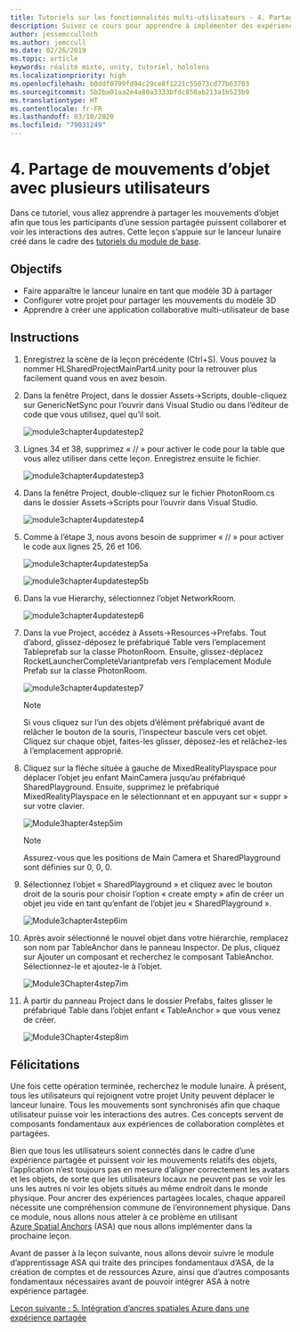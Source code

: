 ```yaml
---
title: Tutoriels sur les fonctionnalités multi-utilisateurs - 4. Partage de mouvements d’objet avec plusieurs utilisateurs
description: Suivez ce cours pour apprendre à implémenter des expériences partagées multi-utilisateurs dans une application HoloLens 2.
author: jessemcculloch
ms.author: jemccull
ms.date: 02/26/2019
ms.topic: article
keywords: réalité mixte, unity, tutoriel, hololens
ms.localizationpriority: high
ms.openlocfilehash: b0ddf0799fd94c29ce8f1221c55073cd77b63703
ms.sourcegitcommit: 5b2ba01aa2e4a80a3333bfdc850ab213a1b523b9
ms.translationtype: HT
ms.contentlocale: fr-FR
ms.lasthandoff: 03/10/2020
ms.locfileid: "79031249"
---
```

# <a name="4-sharing-object-movements-with-multiple-users"></a>4. Partage de mouvements d’objet avec plusieurs utilisateurs

Dans ce tutoriel, vous allez apprendre à partager les mouvements d’objet afin que tous les participants d’une session partagée puissent collaborer et voir les interactions des autres. Cette leçon s’appuie sur le lanceur lunaire créé dans le cadre des [tutoriels du module de base](mrlearning-base.md).

## <a name="objectives"></a>Objectifs

- Faire apparaître le lanceur lunaire en tant que modèle 3D à partager
- Configurer votre projet pour partager les mouvements du modèle 3D
- Apprendre à créer une application collaborative multi-utilisateur de base

## <a name="instructions"></a>Instructions

1. Enregistrez la scène de la leçon précédente (Ctrl+S). Vous pouvez la nommer HLSharedProjectMainPart4.unity pour la retrouver plus facilement quand vous en avez besoin.

2. Dans la fenêtre Project, dans le dossier Assets->Scripts, double-cliquez sur GenericNetSync pour l’ouvrir dans Visual Studio ou dans l’éditeur de code que vous utilisez, quel qu’il soit.  

    ![module3chapter4updatestep2](images/module3chapter4updatestep2.png)

3. Lignes 34 et 38, supprimez « // » pour activer le code pour la table que vous allez utiliser dans cette leçon. Enregistrez ensuite le fichier.

    ![module3chapter4updatestep3](images/module3chapter4updatestep3.png)

4. Dans la fenêtre Project, double-cliquez sur le fichier PhotonRoom.cs dans le dossier Assets->Scripts pour l’ouvrir dans Visual Studio.

    ![module3chapter4updatestep4](images/module3chapter4updatestep4.png)

5. Comme à l’étape 3, nous avons besoin de supprimer « // » pour activer le code aux lignes 25, 26 et 106.

    ![module3chapter4updatestep5a](images/module3chapter4updatestep5a.png)

    ![module3chapter4updatestep5b](images/module3chapter4updatestep5b.png)

6. Dans la vue Hierarchy, sélectionnez l’objet NetworkRoom.

    ![module3chapter4updatestep6](images/module3chapter4updatestep6.png)

7. Dans la vue Project, accédez à Assets->Resources->Prefabs. Tout d’abord, glissez-déposez le préfabriqué Table vers l’emplacement Tableprefab sur la classe PhotonRoom. Ensuite, glissez-déplacez RocketLauncherCompleteVariantprefab vers l’emplacement Module Prefab sur la classe PhotonRoom.

    ![module3chapter4updatestep7](images/module3chapter4updatestep7.png)

    >[!NOTE]
    >Si vous cliquez sur l’un des objets d’élément préfabriqué avant de relâcher le bouton de la souris, l’inspecteur bascule vers cet objet. Cliquez sur chaque objet, faites-les glisser, déposez-les et relâchez-les à l’emplacement approprié.

8. Cliquez sur la flèche située à gauche de MixedRealityPlayspace pour déplacer l’objet jeu enfant MainCamera jusqu’au préfabriqué SharedPlayground. Ensuite, supprimez le préfabriqué MixedRealityPlayspace en le sélectionnant et en appuyant sur « suppr » sur votre clavier.

    ![Module3hapter4step5im](images/module3chapter4step5im.PNG)

    >[!NOTE]
    >Assurez-vous que les positions de Main Camera et SharedPlayground sont définies sur 0, 0, 0.

9. Sélectionnez l’objet « SharedPlayground » et cliquez avec le bouton droit de la souris pour choisir l’option « create empty » afin de créer un objet jeu vide en tant qu’enfant de l’objet jeu « SharedPlayground ».

   ![Module3chapter4step6im](images/module3chapter4step6im.PNG)

10. Après avoir sélectionné le nouvel objet dans votre hiérarchie, remplacez son nom par TableAnchor dans le panneau Inspector. De plus, cliquez sur Ajouter un composant et recherchez le composant TableAnchor. Sélectionnez-le et ajoutez-le à l’objet.

    ![Module3Chapter4step7im](images/module3chapter4step7im.PNG)

11. À partir du panneau Project dans le dossier Prefabs, faites glisser le préfabriqué Table dans l’objet enfant « TableAnchor » que vous venez de créer.

    ![Module3Chapter4step8im](images/module3chapter4step8im.PNG)

## <a name="congratulations"></a>Félicitations

Une fois cette opération terminée, recherchez le module lunaire. À présent, tous les utilisateurs qui rejoignent votre projet Unity peuvent déplacer le lanceur lunaire.  Tous les mouvements sont synchronisés afin que chaque utilisateur puisse voir les interactions des autres. Ces concepts servent de composants fondamentaux aux expériences de collaboration complètes et partagées.

Bien que tous les utilisateurs soient connectés dans le cadre d’une expérience partagée et puissent voir les mouvements relatifs des objets, l’application n’est toujours pas en mesure d’aligner correctement les avatars et les objets, de sorte que les utilisateurs locaux ne peuvent pas se voir les uns les autres ni voir les objets situés au même endroit dans le monde physique. Pour ancrer des expériences partagées locales, chaque appareil nécessite une compréhension commune de l’environnement physique. Dans ce module, nous allons nous atteler à ce problème en utilisant [Azure Spatial Anchors](<https://azure.microsoft.com//services/spatial-anchors/>) (ASA) que nous allons implémenter dans la prochaine leçon.

Avant de passer à la leçon suivante, nous allons devoir suivre le module d’apprentissage ASA qui traite des principes fondamentaux d’ASA, de la création de comptes et de ressources Azure, ainsi que d’autres composants fondamentaux nécessaires avant de pouvoir intégrer ASA à notre expérience partagée.

[Leçon suivante : 5. Intégration d’ancres spatiales Azure dans une expérience partagée](mrlearning-sharing(photon)-ch5.md)
